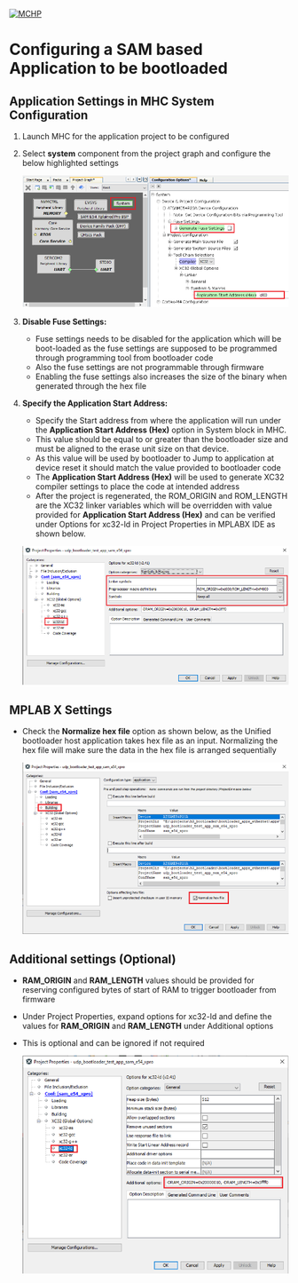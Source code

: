 [![MCHP](https://www.microchip.com/ResourcePackages/Microchip/assets/dist/images/logo.png)](https://www.microchip.com)

# Configuring a SAM based Application to be bootloaded

## Application Settings in MHC System Configuration

1. Launch MHC for the application project to be configured
2. Select **system** component from the project graph and configure the below highlighted settings

    ![application_config_mhc_setting](./images/application_config_mhc_setting.png)

3. **Disable Fuse Settings:**
    - Fuse settings needs to be disabled for the application which will be boot-loaded as the fuse settings are supposed to be programmed through programming tool from bootloader code
    - Also the fuse settings are not programmable through firmware
    - Enabling the fuse settings also increases the size of the binary when generated through the hex file

4. **Specify the Application Start Address:**
    - Specify the Start address from where the application will run under the **Application Start Address (Hex)** option in System block in MHC.
    - This value should be equal to or greater than the bootloader size and must be aligned to the erase unit size on that device.
    - As this value will be used by bootloader to Jump to application at device reset it should match the value provided to bootloader code
    - The **Application Start Address (Hex)** will be used to generate XC32 compiler settings to place the code at intended address
    - After the project is regenerated, the ROM_ORIGIN and ROM_LENGTH are the XC32 linker variables which will be overridden with value provided for **Application Start Address (Hex)** and can be verified under Options for xc32-ld in Project Properties in MPLABX IDE as shown below.

    ![application_config_xc32_ld_rom](./images/application_config_xc32_ld_rom.png)

## MPLAB X Settings

- Check the **Normalize hex file** option as shown below, as the Unified bootloader host application takes hex file as an input. Normalizing the hex file will make sure the data in the hex file is arranged sequentially

    ![application_config_normalize_hex](./images/application_config_normalize_hex.png)


## Additional settings (Optional)

- **RAM_ORIGIN** and **RAM_LENGTH** values should be provided for reserving configured bytes of start of RAM to trigger bootloader from firmware
- Under Project Properties, expand options for xc32-ld and define the values for **RAM_ORIGIN** and **RAM_LENGTH** under Additional options
- This is optional and can be ignored if not required

    ![application_config_xc32_ld_ram](./images/application_config_xc32_ld_ram.png)
